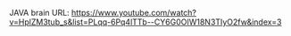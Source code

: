 JAVA brain URL:  https://www.youtube.com/watch?v=HplZM3tub_s&list=PLqq-6Pq4lTTb--CY6G0OIW18N3TIyO2fw&index=3
